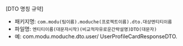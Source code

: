 [DTO 명칭 규약]

- 패키지명: `com.modu(팀이름).moduche(프로젝트이름).dto.대상엔티티이름`
- 파일명: `엔티티이름(대문자시작)(비교적자유로운간략설명)DTO(대문자)`
- 예: com.modu.moduche.dto.user/ UserProfileCardResponseDTO.